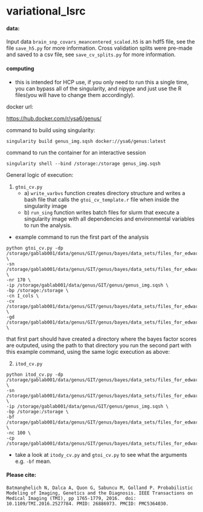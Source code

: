 # variational_lsrc

#### data:

Input data `brain_snp_covars_meancentered_scaled.h5` is an hdf5 file, see the file `save_h5.py` for more information. 
Cross validation splits were pre-made and saved to a csv file, see `save_cv_splits.py` for more information.

#### computing

* this is intended for HCP use, if you only need to run this a single time, you can bypass all of the singularity, and nipype and just use the R files(you will have to change them accordingly).

docker url:

https://hub.docker.com/r/ysa6/genus/

command to build using singularity: 
```
singularity build genus_img.sqsh docker://ysa6/genus:latest
```

command to run the container for an interactive session
```
singularity shell --bind /storage:/storage genus_img.sqsh
```

General logic of execution:
  1. `gtoi_cv.py` 
      * a) `write_varbvs` function creates directory structure and writes a bash file that calls the `gtoi_cv_template.r` file when inside the singularity image
      * b) `run_sing` function writes batch files for slurm that execute a singularity image with all dependencies and environmental variables to run the analysis. 

* example command to run the first part of the analysis
```
python gtoi_cv.py -dp /storage/gablab001/data/genus/GIT/genus/bayes/data_sets/files_for_edward/brain_snp_covars_meancentered_scaled.h5 \
-sn /storage/gablab001/data/genus/GIT/genus/bayes/data_sets/files_for_edward/dev_for_container/bf_out_cv \
-nr 170 \
-ip /storage/gablab001/data/genus/GIT/genus/genus_img.sqsh \
-bp /storage:/storage \
-cn I_cols \
-cv /storage/gablab001/data/genus/GIT/genus/bayes/data_sets/files_for_edward/dev_for_container/shuffle_split_cv.csv \
-gd /storage/gablab001/data/genus/GIT/genus/bayes/data_sets/files_for_edward/dev_for_container/gtoi_res \
```

that first part should have created a directory where the bayes factor scores are outputed, using the path to that directory you run the second part with this example command, using the same logic execution as above: 

2. `itod_cv.py`
```
python itod_cv.py -dp /storage/gablab001/data/genus/GIT/genus/bayes/data_sets/files_for_edward/brain_snp_covars_meancentered_scaled.h5 \
-sn /storage/gablab001/data/genus/GIT/genus/bayes/data_sets/files_for_edward/dev_for_container/fxvb_out_cv \
-ip /storage/gablab001/data/genus/GIT/genus/genus_img.sqsh \
-bp /storage:/storage \
-bf /storage/gablab001/data/genus/GIT/genus/bayes/data_sets/files_for_edward/dev_for_container/bf_out_cv \
-nc 100 \
-cp /storage/gablab001/data/genus/GIT/genus/bayes/data_sets/files_for_edward/dev_for_container/shuffle_split_cv.csv
```

* take a look at `itody_cv.py` and `gtoi_cv.py` to see what the arguments e.g. `-bf` mean. 

#### Please cite:
```
Batmanghelich N, Dalca A, Quon G, Sabuncu M, Golland P. Probabilistic Modeling of Imaging, Genetics and the Diagnosis. IEEE Transactions on Medical Imaging (TMI), pp 1765-1779, 2016.  doi: 10.1109/TMI.2016.2527784. PMID: 26886973. PMCID: PMC5364030.
```
